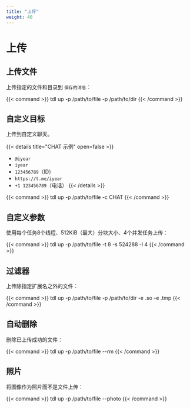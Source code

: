 ```yaml
---
title: "上传"
weight: 40
---
```


# 上传

## 上传文件

上传指定的文件和目录到 `保存的消息`：

{{< command >}}
tdl up -p /path/to/file -p /path/to/dir
{{< /command >}}

## 自定义目标

上传到自定义聊天。

{{< details title="CHAT 示例" open=false >}}

- `@iyear`
- `iyear`
- `123456789`（ID）
- `https://t.me/iyear`
- `+1 123456789`（电话）
  {{< /details >}}

{{< command >}}
tdl up -p /path/to/file -c CHAT
{{< /command >}}

## 自定义参数

使用每个任务8个线程、512KiB（最大）分块大小、4个并发任务上传：

{{< command >}}
tdl up -p /path/to/file -t 8 -s 524288 -l 4
{{< /command >}}

## 过滤器

上传除指定扩展名之外的文件：

{{< command >}}
tdl up -p /path/to/file -p /path/to/dir -e .so -e .tmp
{{< /command >}}

## 自动删除

删除已上传成功的文件：

{{< command >}}
tdl up -p /path/to/file --rm
{{< /command >}}

## 照片

将图像作为照片而不是文件上传：

{{< command >}}
tdl up -p /path/to/file --photo
{{< /command >}}


